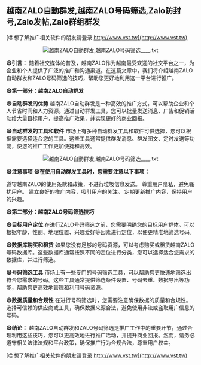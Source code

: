 ## **越南ZALO自動群发,越南ZALO号码筛选,Zalo防封号,Zalo发帖,Zalo群组群发**

[😍想了解推广相关软件的朋友请登录 http://www.vst.tw](http://www.vst.tw)

 <center><img src="https://vst.tw/MP4/tuiguang/png/7.png" alt="越南ZALO自動群发,越南ZALO号码筛选____.txt"></center>

**😄引言：**
随着社交媒体的普及，越南ZALO作为越南最受欢迎的社交平台之一，为企业和个人提供了广泛的推广和沟通渠道。在这篇文章中，我们将介绍越南ZALO自动群发和ZALO号码筛选的技巧，帮助您更好地利用这一平台进行推广。

**😄第一部分：越南ZALO自动群发**

**😄自动群发的优势**
越南ZALO自动群发是一种高效的推广方式，可以帮助企业和个人节省时间和人力资源。通过自动群发工具，您可以批量发送消息、广告和促销活动给大量目标用户，提高推广效果，并实现更好的商业回报。

**😄自动群发的工具和软件**
市场上有多种自动群发工具和软件可供选择，您可以根据需要选择适合您的工具。这些工具通常提供群发消息、群发图文、定时发送等功能，使您的推广工作更加便捷和高效。

 <center><img src="https://vst.tw/MP4/tuiguang/png/5.png" alt="越南ZALO自動群发,越南ZALO号码筛选____.txt"></center>

**😄注意事项**
**😄在使用自动群发工具时，您需要注意以下事项：**

遵守越南ZALO的使用条款和政策，不进行垃圾信息发送。
尊重用户隐私，避免骚扰用户。
建立良好的推广内容，吸引用户的关注。
定期更新推广内容，保持用户的兴趣。

**😄第二部分：越南ZALO号码筛选技巧**

**😄目标用户定位**
在进行ZALO号码筛选之前，您需要明确您的目标用户群体。可以根据年龄、性别、地理位置、兴趣爱好等因素进行定位，以便更精准地筛选号码。

**😄数据库购买和租赁**
如果您没有足够的号码资源，可以考虑购买或租赁越南ZALO号码数据库。这些数据库通常按照不同的定位进行分类，您可以选择适合您需求的数据库，并进行筛选。

**😄号码筛选工具**
市场上有一些专门的号码筛选工具，可以帮助您更快速地筛选出符合您需求的号码。这些工具通常提供筛选条件设置、号码去重、数据导出等功能，帮助您更高效地管理和利用号码资源。

**😄数据质量和合规性**
在进行号码筛选时，您需要注意确保数据的质量和合规性。选择可信赖的供应商或工具，确保数据来源合法，避免使用非法或盗取用户信息的号码。

**😄结论：**
越南ZALO自动群发和ZALO号码筛选是推广工作中的重要环节，通过合理利用这些技巧，您可以更高效地进行推广活动，并提升商业回报。然而，请务必遵守相关法律法规和平台政策，确保推广行为合规合法，尊重用户权益。

[😍想了解推广相关软件的朋友请登录 http://www.vst.tw](http://www.vst.tw)



